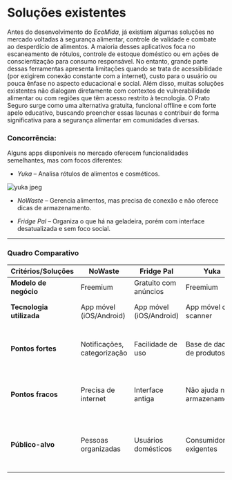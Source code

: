 # Soluções existentes
Antes do desenvolvimento do *EcoMida*, já existiam algumas soluções no mercado voltadas à segurança alimentar, controle de validade e combate ao desperdício de alimentos. A maioria desses aplicativos foca no escaneamento de rótulos, controle de estoque doméstico ou em ações de conscientização para consumo responsável. 
No entanto, grande parte dessas ferramentas apresenta limitações quando se trata de acessibilidade (por exigirem conexão constante com a internet), custo para o usuário ou pouca ênfase no aspecto educacional e social. Além disso, muitas soluções existentes não dialogam diretamente com contextos de vulnerabilidade alimentar ou com regiões que têm acesso restrito à tecnologia. 
O Prato Seguro surge como uma alternativa gratuita, funcional offline e com forte apelo educativo, buscando preencher essas lacunas e contribuir de forma significativa para a segurança alimentar em comunidades diversas.

### Concorrência:
Alguns apps disponíveis no mercado oferecem funcionalidades semelhantes, mas com focos diferentes:
- *Yuka* – Analisa rótulos de alimentos e cosméticos.

![yuka jpeg](https://github.com/user-attachments/assets/f12dbb90-8b46-49ca-94a9-c9ecc81e8ab9)

  
- *NoWaste* – Gerencia alimentos, mas precisa de conexão e não oferece dicas de armazenamento.
  
- *Fridge Pal* – Organiza o que há na geladeira, porém com interface desatualizada e sem foco social.


---

### Quadro Comparativo

| Critérios/Soluções       | **NoWaste**                | **Fridge Pal**            | **Yuka**                    | **EcoMida**                                              |
|--------------------------|----------------------------|----------------------------|-----------------------------|---------------------------------------------------------------|
| **Modelo de negócio**    | Freemium                   | Gratuito com anúncios      | Freemium                    | Gratuito com foco social                                      |
| **Tecnologia utilizada** | App móvel (iOS/Android)    | App móvel (iOS/Android)    | App móvel com scanner       | App móvel com banco local + backup               |
| **Pontos fortes**        | Notificações, categorização| Facilidade de uso          | Base de dados de produtos   | Offline, acessível, educativo, com guia de uso               |
| **Pontos fracos**        | Precisa de internet        | Interface antiga           | Não ajuda no armazenamento  | Sem escaneamento automático (por enquanto)                   |
| **Público-alvo**         | Pessoas organizadas        | Usuários domésticos        | Consumidores exigentes      | Famílias, comunidades locais, pessoas sem acesso a apps complexos |


